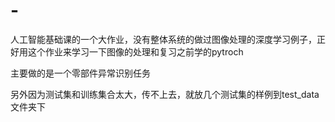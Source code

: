 # -
人工智能基础课的一个大作业，没有整体系统的做过图像处理的深度学习例子，正好用这个作业来学习一下图像的处理和复习之前学的pytroch

主要做的是一个零部件异常识别任务

另外因为测试集和训练集合太大，传不上去，就放几个测试集的样例到test_data文件夹下
